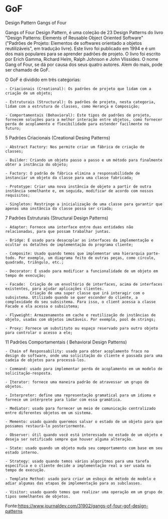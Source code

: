 ﻿# GoF
Design Pattern Gangs of Four

Gangs of Four Design Pattern, é uma coleção de 23 Design Patterns do livro "Design Patterns: Elements of Reusable Object Oriented Software" ("Padrões de Projeto: Elementos de softwares orientado a objetos reutilizáveis", em tradução livre).
Este livro foi publicado em 1994 e é um dos mais populares para se aprender padrões de projeto. O livro foi escrito por Erich Gamma, Richard Helm, Ralph Johnson e John Vlissides. O nome Gang of Four, se dá por causa dos seus quatro autores. Alem do mais, pode ser chamado de GoF.

O GoF é dividido em três categorias:

	- Criacionais (Creational): Os padrões de projeto que lidam com a criação de um objeto;

	- Estruturais (Structural): Os padrões de projeto, nesta categoria, lidam com a estrutura de classes, como Herança e Composição;

	- Comportamentais (Behavioral): Este tipos de padrões de projeto, fornecem soluções para a melhor interação entre objetos, como fornecer perda de acoplamento e flexibilidade para estender facilmente no futuro;

5 Padrões Criacionais (Creational Desing Patterns)
	
	- Abstract Factory: Nos permite criar um fábrica de criação de classes;
	
	- Builder: Criando um objeto passo a passo e um método para finalmente obter a instância do objeto;

	- Factory: O padrão de fábrica elimina a responsabilidade de instanciar um objeto da classe para uma classe fabricada;

	- Prototype: Criar uma nova instância de objeto a partir de outra instância semelhante e, em seguida, modificar de acordo com nossos requisitos;

	- Singleton: Restringe a inicialização de uma classe para garantir que apenas uma instância da classe possa ser criada;

7 Padrões Estruturais (Structural Design Patterns)

	- Adapter: Fornece uma interface entre duas entidades não relacionadas, para que possam trabalhar juntas.

	- Bridge: É usado para desacoplar as interfaces da implementação e ocultar os detalhes de implementação do programa cliente;

	- Composite: Usado quando temos que implementar uma hierarquia parte-todo. Por exemplo, um diagrama feito de outras peças, como círculo, quadrado, triângulo, etc.;

	- Decorator: É usado para modificar a funcionalidade de um objeto em tempo de execução;

	- Facade:  Criação de um envoltório de interfaces, acima de interfaces existentes, para ajudar aplicações clientes.
			   Criação de uma super classe que irá interagir com o subsistema. Utilizado quando se quer esconder do cliente, a complexidade do seu subsistema. Para isso, o client acessa a classe Facade e ela acessa o subsistema;

	- Flyweight: Armazenamento em cache e reutilização de instâncias de objeto, usadas com objetos imutáveis. Por exemplo, pool de strings;

	- Proxy: Fornece um substituto ou espaço reservado para outro objeto para controlar o acesso a ele;

11 Padrões Comportamentais ( Behavioral Design Patterns)

	- Chain of Responsability: usado para obter acoplamento fraco no design do software, onde uma solicitação do cliente é passada para uma cadeia de objetos para processá-los.

	- Command: usado para implementar perda de acoplamento em um modelo de solicitação-resposta.

	- Iterator: fornece uma maneira padrão de atravessar um grupo de objetos.

	- Interpreter: define uma representação gramatical para um idioma e fornece um intérprete para lidar com essa gramática.

	- Mediator: usado para fornecer um meio de comunicação centralizado entre diferentes objetos em um sistema.

	- Memento: usado quando queremos salvar o estado de um objeto para que possamos restaurá-lo posteriormente.

	- Observer: útil quando você está interessado no estado de um objeto e deseja ser notificado sempre que houver alguma alteração.

	- State: usado quando um objeto muda seu comportamento com base em seu estado interno.

	- Strategy: usado quando temos vários algoritmos para uma tarefa específica e o cliente decide a implementação real a ser usada no tempo de execução.

	- Template Method: usado para criar um esboço de método de modelo e adiar algumas das etapas de implementação para as subclasses.

	- Visitor: usado quando temos que realizar uma operação em um grupo de tipos semelhantes de objetos.


Fonte:https://www.journaldev.com/31902/gangs-of-four-gof-design-patterns